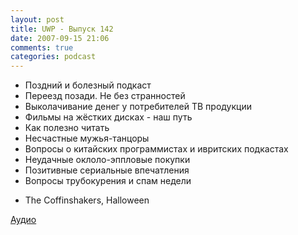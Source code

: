 ```yaml
---
layout: post
title: UWP - Выпуск 142
date: 2007-09-15 21:06
comments: true
categories: podcast
---
```


- Поздний и болезный подкаст
- Переезд позади. Не без странностей
- Выколачивание денег у потребителей ТВ продукции
- Фильмы на жёстких дисках - наш путь
- Как полезно читать
- Несчастные мужья-танцоры
- Вопросы о китайских программистах и ивритских подкастах
- Неудачные оклоло-эппловые покупки
- Позитивные сериальные впечатления
- Вопросы трубокурения и спам недели


* Тhe Coffinshakers, Halloween

[Аудио](https://podcast.umputun.com/media/ump_podcast142.mp3)
<audio src="https://podcast.umputun.com/media/ump_podcast142.mp3" preload="none">